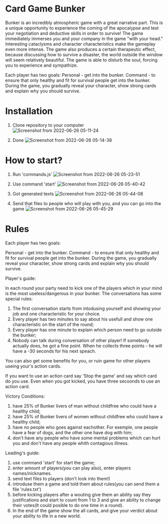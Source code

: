 # Card Game Bunker

Bunker is an incredibly atmospheric game with a great narrative part. This is a unique opportunity to experience the coming of the apocalypse and test your negotiation and deductive skills in order to survive! The game immediately immerses you and your company in the game "with your head." Interesting cataclysms and character characteristics make the gameplay even more intense. The game also produces a certain therapeutic effect, because discussing how to survive a disaster, the world outside the window will seem relatively beautiful. The game is able to disturb the soul, forcing you to experience and sympathize.

Each player has two goals:
Personal - get into the bunker. 
Command - to ensure that only healthy and fit for survival people get into the bunker. During the game, you gradually reveal your character, show strong cards and explain why you should survive.

# Installation

1) Clone repository to your computer
![Screenshot from 2022-06-26 05-11-24](https://user-images.githubusercontent.com/89908643/175796475-9e88548e-16cc-4957-b452-6e66ac178f6e.png)

2) Done
![Screenshot from 2022-06-26 05-14-38](https://user-images.githubusercontent.com/89908643/175796530-45e8b838-95ff-4391-a595-ebf37145b10a.png)

# How to start?

1) Run 'commands.js'
![Screenshot from 2022-06-26 05-23-51](https://user-images.githubusercontent.com/89908643/175796741-463f8a7b-65ec-4207-9c2d-2e7cdd5cb512.png)

2) Use command 'start'
![Screenshot from 2022-06-26 05-40-42](https://user-images.githubusercontent.com/89908643/175797090-98cf93d1-6c8f-44aa-81e4-b03526acdb72.png)

3) Got generated texts
![Screenshot from 2022-06-26 05-44-08](https://user-images.githubusercontent.com/89908643/175797174-409590dc-33e3-4baa-9fde-a3e002221232.png)

4) Send that files to people who will play with you, and you can go into the game
![Screenshot from 2022-06-26 05-45-29](https://user-images.githubusercontent.com/89908643/175797225-62f8e650-c8e2-49a9-ba50-2c23021fd510.png)

# Rules

Each player has two goals:

Personal - get into the bunker. 
Command - to ensure that only healthy and fit for survival people get into the bunker. During the game, you gradually reveal your character, show strong cards and explain why you should survive.

Player's guide:

In each round your party need to kick one of the players which in your mind is the most useless/dangerous in your bunker. 
The conversations has some special rules:
1) The first conversation starts from intodusing yourself and showing your job and one characteristic for your choice. 
2) Every player has two minutes to say about his usefull and show one characteristic on the start of the round; 
3) Every player has one minute to explain which person need to go outside the bunker;
4) Nobody can talk during conversation of other player! If somebody actually does, he got a fine point. When he collects three points - he will have a -30 seconds for his next speach. 

You can also get some benefits for you, or ruin game for other players useing your's action cards.

If you want to use an action card say 'Stop the game' and say which card do you use. Even when you got kicked, you have three secoonds to use an action card.

Victory Conditions:
1) have 25% of Bunker livers of man without childfree who could have a healthy child;
2) have 25% of Bunker livers of women without childfree who could have a healthy child;
3) have no people who goes against eachother. For exemple, one people have a fear of dogs, and the other one have dog with him;
4) don't have any people who have some mental problems which can hurt you and don't have any people whith contagious illness.

Leading's guide:

1) use command 'start' for start the game;
2) enter amount of players(you can play also), enter players names/nicknames.
3) send text files to players (don't look into them!)
4) introduse them a game and told them about rules(you  can send them a file 'rules.txt')
5) before kicking players after a wouting give them an ability say they justifications and start to count from 1 to 3 and give an ability to change their votes(It could posible to do one time in a round).
6) In the end of the game show the all cards, and give your verdict about your ability to life in a new world.
